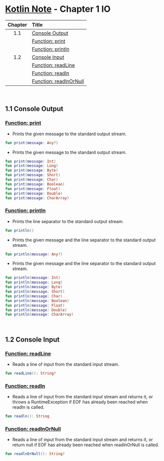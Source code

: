 # [Kotlin Note](../../README.md) - Chapter 1 IO
| Chapter | Title |
| :-: | :- |
| 1.1 | [Console Output](#11-console-output) |
|  | [Function: print](#function-print) |
|  | [Function: println](#function-println) |
| 1.2 | [Console Input](#12-console-input) |
|  | [Function: readLine](#function-readline) |
|  | [Function: readln](#function-readln) |
|  | [Function: readlnOrNull](#function-readlnornull) |

<br />

## 1.1 Console Output
### [Function: print](https://kotlinlang.org/api/latest/jvm/stdlib/kotlin.io/print.html)
- Prints the given message to the standard output stream.
```kotlin
fun print(message: Any?)
```

- Prints the given message to the standard output stream.
```kotlin
fun print(message: Int)
fun print(message: Long)
fun print(message: Byte)
fun print(message: Short)
fun print(message: Char)
fun print(message: Boolean)
fun print(message: Float)
fun print(message: Double)
fun print(message: CharArray)
```

### [Function: println](https://kotlinlang.org/api/latest/jvm/stdlib/kotlin.io/println.html)
- Prints the line separator to the standard output stream.
```kotlin
fun println()
```

- Prints the given message and the line separator to the standard output stream.
```kotlin
fun println(message: Any?)
```

- Prints the given message and the line separator to the standard output stream.
```kotlin
fun println(message: Int)
fun println(message: Long)
fun println(message: Byte)
fun println(message: Short)
fun println(message: Char)
fun println(message: Boolean)
fun println(message: Float)
fun println(message: Double)
fun println(message: CharArray)
```

<br />

## 1.2 Console Input
### [Function: readLine](https://kotlinlang.org/api/latest/jvm/stdlib/kotlin.io/read-line.html)
- Reads a line of input from the standard input stream.
```kotlin
fun readLine(): String?
```

### [Function: readln](https://kotlinlang.org/api/latest/jvm/stdlib/kotlin.io/readln.html)
- Reads a line of input from the standard input stream and returns it, or throws a RuntimeException if EOF has already been reached when readln is called.
```kotlin
fun readln(): String
```

### [Function: readlnOrNull](https://kotlinlang.org/api/latest/jvm/stdlib/kotlin.io/readln-or-null.html)
- Reads a line of input from the standard input stream and returns it, or return null if EOF has already been reached when readlnOrNull is called.
```kotlin
fun readlnOrNull(): String?
```

<br />
